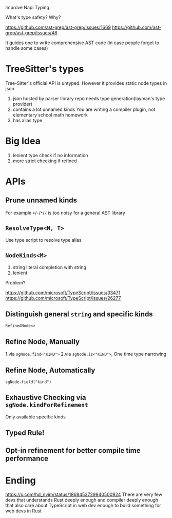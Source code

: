 Improve Napi Typing

What's type safety? Why?

https://github.com/ast-grep/ast-grep/issues/1669
https://github.com/ast-grep/ast-grep/issues/48

It guides one to write comprehensive AST code (in case people forget to handle some cases)

# TreeSitter's types

Tree-Sitter's official API is untyped. However it provides static node types in json

1. json hosted by parser library repo
needs type generation(layman's type provider)
2. contains a lot unnamed kinds
You are writing a compiler plugin, not elementary school math homework
3. has alias type


# Big Idea

1. lenient type check if no information
2. more strict checking if refined


# APIs

## Prune unnamed kinds
For example `+`/`-`/`*`/`/` is too noisy for a general AST library

## `ResolveType<M, T>`

Use type script to resolve type alias

## `NodeKinds<M>`

1. string literal completion with string
2. lenient

Problem?

https://github.com/microsoft/TypeScript/issues/33471
https://github.com/microsoft/TypeScript/issues/26277

## Distinguish general `string` and specific kinds
`RefinedNode<>`


## Refine Node, Manually

1.via `sgNode.find<"KIND">`
2.via `sgNode.is<"KIND">`, One time type narrowing

## Refine Node, Automatically

`sgNode.field("kind")`


## Exhaustive Checking via `sgNode.kindForRefinement`

Only available specific kinds

## Typed Rule!

## Opt-in refinement for better compile time performance

# Ending

https://x.com/hd_nvim/status/1868453729940500924
There are very few devs that understands Rust deeply enough and compiler deeply enough that also care about TypeScript in web dev enough to build something for web devs in Rust